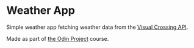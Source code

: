 # Weather App
Simple weather app fetching weather data from the [Visual Crossing API](https://www.visualcrossing.com/weather-api/).

Made as part of [the Odin Project](https://www.theodinproject.com/lessons/node-path-javascript-weather-app) course.